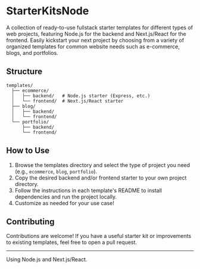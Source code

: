 # StarterKitsNode

A collection of ready-to-use fullstack starter templates for different types of web projects, featuring Node.js for the backend and Next.js/React for the frontend. Easily kickstart your next project by choosing from a variety of organized templates for common website needs such as e-commerce, blogs, and portfolios.

## Structure

```
templates/
  ├── ecommerce/
  │   ├── backend/   # Node.js starter (Express, etc.)
  │   └── frontend/  # Next.js/React starter
  ├── blog/
  │   ├── backend/
  │   └── frontend/
  └── portfolio/
      ├── backend/
      └── frontend/
```

## How to Use

1. Browse the templates directory and select the type of project you need (e.g., `ecommerce`, `blog`, `portfolio`).
2. Copy the desired backend and/or frontend starter to your own project directory.
3. Follow the instructions in each template's README to install dependencies and run the project locally.
4. Customize as needed for your use case!

## Contributing

Contributions are welcome! If you have a useful starter kit or improvements to existing templates, feel free to open a pull request.

---

Using Node.js and Next.js/React.